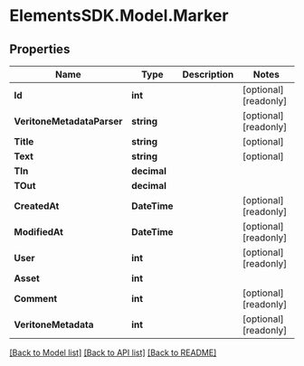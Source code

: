 # ElementsSDK.Model.Marker

## Properties

Name | Type | Description | Notes
------------ | ------------- | ------------- | -------------
**Id** | **int** |  | [optional] [readonly] 
**VeritoneMetadataParser** | **string** |  | [optional] [readonly] 
**Title** | **string** |  | [optional] 
**Text** | **string** |  | [optional] 
**TIn** | **decimal** |  | 
**TOut** | **decimal** |  | 
**CreatedAt** | **DateTime** |  | [optional] [readonly] 
**ModifiedAt** | **DateTime** |  | [optional] [readonly] 
**User** | **int** |  | [optional] [readonly] 
**Asset** | **int** |  | 
**Comment** | **int** |  | [optional] [readonly] 
**VeritoneMetadata** | **int** |  | [optional] [readonly] 

[[Back to Model list]](../README.md#documentation-for-models) [[Back to API list]](../README.md#documentation-for-api-endpoints) [[Back to README]](../README.md)

